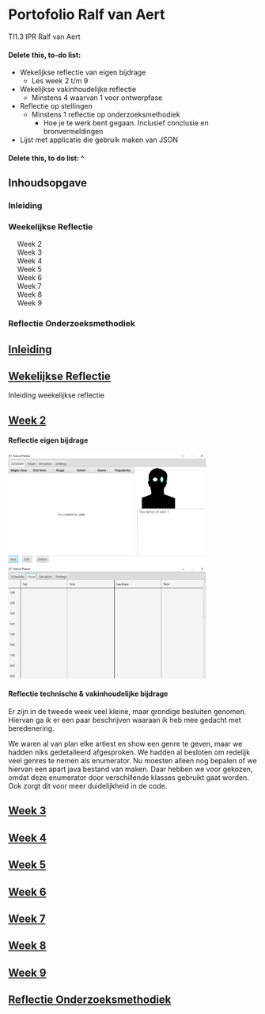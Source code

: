 # Portofolio Ralf van Aert
TI1.3 IPR Ralf van Aert


#### Delete this, to-do list:
- Wekelijkse reflectie van eigen bijdrage
    - Les week 2 t/m 9
- Wekelijkse vakinhoudelijke reflectie
    - Minstens 4 waarvan 1 voor ontwerpfase
- Reflectie op stellingen
    - Minstens 1 reflectie op onderzoeksmethodiek
        - Hoe je te werk bent gegaan. Inclusief conclusie en bronvermeldingen
- Lijst met applicatie die gebruik maken van JSON
#### Delete this, to do list: ^


## Inhoudsopgave
<div id="TOC">
<ul>
    <li>
    <h3>
        <a href="#intro"> Inleiding </a>
    </h3>
    </li>
    <li>
    <h3>
        <a href="#weekly"> Weekelijkse Reflectie</a>
    </h3>
    </li>
        <ul>
            <li>
                <a href="#week2">Week 2</a>  
            </li>
            <li>
                <a href="#week3">Week 3</a>  
            </li>
            <li>
                <a href="#week4">Week 4</a>  
            </li>
            <li>
                <a href="#week5">Week 5</a>  
            </li>
            <li>
                <a href="#week6">Week 6</a>  
            </li>
            <li>
                <a href="#week7">Week 7</a>  
            </li>
            <li>
                <a href="#week8">Week 8</a>  
            </li>
            <li>
                <a href="#week9">Week 9</a>  
            </li>
        </ul>
    <li>
    <h3>
        <a href="#onderzoeksMethodiek"> Reflectie Onderzoeksmethodiek </a>
    </h3>
    </li>
</ul>
</div>

<div id="intro">
    <h2>
        <a href="TOC"> Inleiding</a>
    </h2>
<div>

<div id="weekly">
    <h2>
        <a href="TOC">Wekelijkse Reflectie</a>
    </h2>
</div>
Inleiding weekelijkse reflectie

<div id="week2">
    <h2>
        <a href="TOC">Week 2</a>
    </h2>
</div>

#### Reflectie eigen bijdrage
<img src="scheduleTabExample1.png" alt="Schedule Tab Progress" width="400"/>
<img src="visualTabExample1.png" alt="Visual Tab Progress" width="400"/>

#### Reflectie technische & vakinhoudelijke bijdrage
Er zijn in de tweede week veel kleine, maar grondige besluiten genomen. Hiervan ga ik er een paar beschrijven waaraan ik heb mee gedacht met beredenering.

We waren al van plan elke artiest en show een genre te geven, maar we hadden niks gedetaileerd afgesproken. We hadden al besloten om redelijk veel genres te nemen als enumerator. Nu moesten alleen nog bepalen of we hiervan een apart java bestand van maken. Daar hebben we voor gekozen, omdat deze enumerator door verschillende klasses gebruikt gaat worden. Ook zorgt dit voor meer duidelijkheid in de code.



<div id="week3">
    <h2>
        <a href="TOC">Week 3</a>
    </h2>
</div>
<div id="week4">
    <h2>
        <a href="TOC">Week 4</a>
    </h2>
</div>
<div id="week5">
    <h2>
        <a href="TOC">Week 5</a>
    </h2>
</div>
<div id="week6">
    <h2>
        <a href="TOC">Week 6</a>
    </h2>
</div>
<div id="week7">
    <h2>
        <a href="TOC">Week 7</a>
    </h2>
</div>
<div id="week8">
    <h2>
        <a href="TOC">Week 8</a>
    </h2>
</div>
<div id="week9">
    <h2>
        <a href="TOC">Week 9</a>
    </h2>
</div>


<div id="onderzoeksMethodiek">
    <h2>
        <a href="TOC">Reflectie Onderzoeksmethodiek</a>
    </h2>
</div>